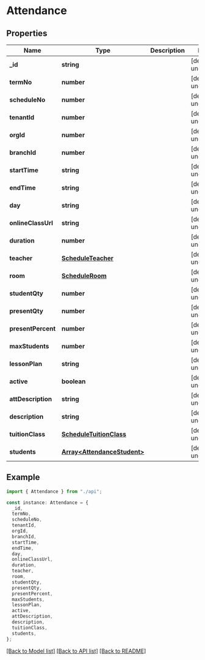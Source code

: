 # Attendance

## Properties

| Name               | Type                                                       | Description | Notes                  |
| ------------------ | ---------------------------------------------------------- | ----------- | ---------------------- |
| **\_id**           | **string**                                                 |             | [default to undefined] |
| **termNo**         | **number**                                                 |             | [default to undefined] |
| **scheduleNo**     | **number**                                                 |             | [default to undefined] |
| **tenantId**       | **number**                                                 |             | [default to undefined] |
| **orgId**          | **number**                                                 |             | [default to undefined] |
| **branchId**       | **number**                                                 |             | [default to undefined] |
| **startTime**      | **string**                                                 |             | [default to undefined] |
| **endTime**        | **string**                                                 |             | [default to undefined] |
| **day**            | **string**                                                 |             | [default to undefined] |
| **onlineClassUrl** | **string**                                                 |             | [default to undefined] |
| **duration**       | **number**                                                 |             | [default to undefined] |
| **teacher**        | [**ScheduleTeacher**](ScheduleTeacher.md)                  |             | [default to undefined] |
| **room**           | [**ScheduleRoom**](ScheduleRoom.md)                        |             | [default to undefined] |
| **studentQty**     | **number**                                                 |             | [default to undefined] |
| **presentQty**     | **number**                                                 |             | [default to undefined] |
| **presentPercent** | **number**                                                 |             | [default to undefined] |
| **maxStudents**    | **number**                                                 |             | [default to undefined] |
| **lessonPlan**     | **string**                                                 |             | [default to undefined] |
| **active**         | **boolean**                                                |             | [default to undefined] |
| **attDescription** | **string**                                                 |             | [default to undefined] |
| **description**    | **string**                                                 |             | [default to undefined] |
| **tuitionClass**   | [**ScheduleTuitionClass**](ScheduleTuitionClass.md)        |             | [default to undefined] |
| **students**       | [**Array&lt;AttendanceStudent&gt;**](AttendanceStudent.md) |             | [default to undefined] |

## Example

```typescript
import { Attendance } from "./api";

const instance: Attendance = {
  _id,
  termNo,
  scheduleNo,
  tenantId,
  orgId,
  branchId,
  startTime,
  endTime,
  day,
  onlineClassUrl,
  duration,
  teacher,
  room,
  studentQty,
  presentQty,
  presentPercent,
  maxStudents,
  lessonPlan,
  active,
  attDescription,
  description,
  tuitionClass,
  students,
};
```

[[Back to Model list]](../README.md#documentation-for-models) [[Back to API list]](../README.md#documentation-for-api-endpoints) [[Back to README]](../README.md)
